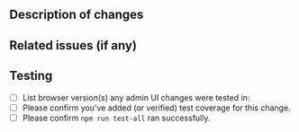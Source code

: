 <!--
 Please make sure the following is filled in before submitting your Pull Request - thanks!

 Join the KeystoneJS Slack for discussion with the community & contributors:
  * https://launchpass.com/keystonejs
 -->

## Description of changes


## Related issues (if any)


## Testing

 - [ ] List browser version(s) any admin UI changes were tested in:
 - [ ] Please confirm you've added (or verified) test coverage for this change.
 - [ ] Please confirm `npm run test-all` ran successfully.

<!--
 Notes:
 * For more information on the End-2-End (E2E) testing framework for Keystone 4, see:
    https://github.com/keystonejs/keystone-nightwatch-e2e
 * To successfully have all E2E tests pass you need to have the following set up:
    - A recent version of Chrome or Firefox
    - Java Runtime Environment 1.8+
 * If you are developing in Windows you may run into linebreak linting issues.
   One possible workaround is to remove the "linebreak-style" rule in `node_modules/eslint-config-keystone/eslintrc.json`.
 -->

